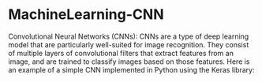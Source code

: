 # MachineLearning-CNN

Convolutional Neural Networks (CNNs): CNNs are a type of deep learning model that are particularly well-suited for image recognition. They consist of multiple layers of convolutional filters that extract features from an image, and are trained to classify images based on those features. Here is an example of a simple CNN implemented in Python using the Keras library:
